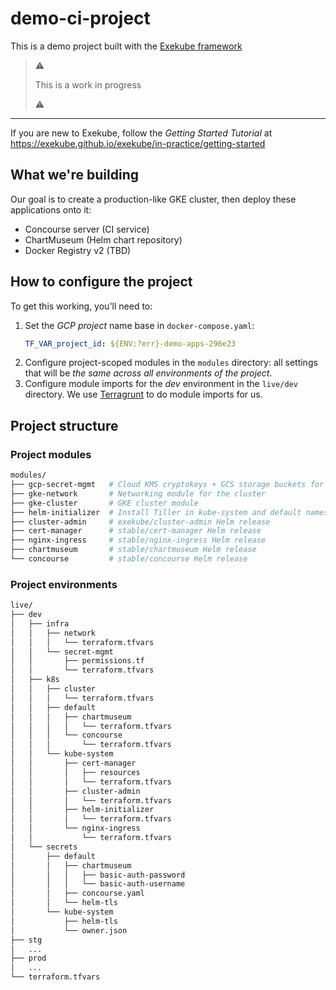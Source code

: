# demo-ci-project

This is a demo project built with the [Exekube framework](https://github.com/exekube/exekube)

> :warning:
>
> This is a work in progress
>
> :warning:

---

If you are new to Exekube, follow the *Getting Started Tutorial* at https://exekube.github.io/exekube/in-practice/getting-started

## What we're building

Our goal is to create a production-like GKE cluster, then deploy these applications onto it:

- Concourse server (CI service)
- ChartMuseum (Helm chart repository)
- Docker Registry v2 (TBD)

## How to configure the project

To get this working, you'll need to:

1. Set the *GCP project* name base in `docker-compose.yaml`:
    ```yaml
    TF_VAR_project_id: ${ENV:?err}-demo-apps-296e23
    ```
2. Configure project-scoped modules in the `modules` directory: all settings that will be *the same across all environments of the project*.
3. Configure module imports for the *dev* environment in the `live/dev` directory. We use [Terragrunt](/) to do module imports for us.

## Project structure

### Project modules

```sh
modules/
├── gcp-secret-mgmt   # Cloud KMS cryptokeys + GCS storage buckets for secrets
├── gke-network       # Networking module for the cluster
├── gke-cluster       # GKE cluster module
├── helm-initializer  # Install Tiller in kube-system and default namespaces
├── cluster-admin     # exekube/cluster-admin Helm release
├── cert-manager      # stable/cert-manager Helm release
├── nginx-ingress     # stable/nginx-ingress Helm release
├── chartmuseum       # stable/chartmuseum Helm release
└── concourse         # stable/concourse Helm release
```

### Project environments

```sh
live/
├── dev
│   ├── infra
│   │   ├── network
│   │   │   └── terraform.tfvars
│   │   └── secret-mgmt
│   │       ├── permissions.tf
│   │       └── terraform.tfvars
│   ├── k8s
│   │   ├── cluster
│   │   │   └── terraform.tfvars
│   │   ├── default
│   │   │   ├── chartmuseum
│   │   │   │   └── terraform.tfvars
│   │   │   └── concourse
│   │   │       └── terraform.tfvars
│   │   └── kube-system
│   │       ├── cert-manager
│   │       │   ├── resources
│   │       │   └── terraform.tfvars
│   │       ├── cluster-admin
│   │       │   └── terraform.tfvars
│   │       ├── helm-initializer
│   │       │   └── terraform.tfvars
│   │       └── nginx-ingress
│   │           └── terraform.tfvars
│   └── secrets
│       ├── default
│       │   ├── chartmuseum
│       │   │   ├── basic-auth-password
│       │   │   └── basic-auth-username
│       │   ├── concourse.yaml
│       │   └── helm-tls
│       └── kube-system
│           ├── helm-tls
│           └── owner.json
├── stg
│   ...
├── prod
│   ...
└── terraform.tfvars
```
